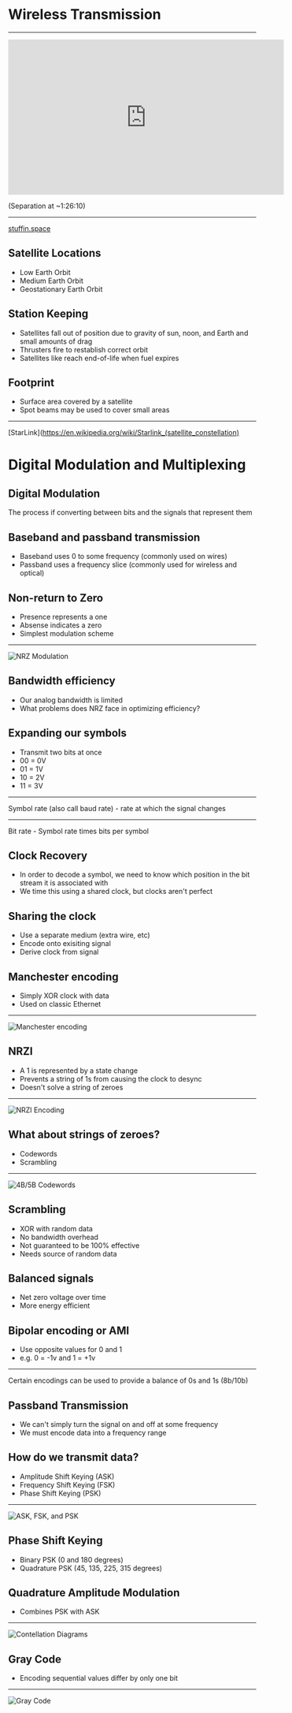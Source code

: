 Wireless Transmission
=====================

---

<iframe width="560" height="315" src="https://www.youtube.com/embed/VshdafZvwrg?start=939" frameborder="0" allow="accelerometer; autoplay; encrypted-media; gyroscope; picture-in-picture" allowfullscreen></iframe>

(Separation at ~1:26:10)

---

[stuffin.space](http://stuffin.space)

Satellite Locations
-------------------

- Low Earth Orbit
- Medium Earth Orbit
- Geostationary Earth Orbit

Station Keeping
---------------

- Satellites fall out of position due to gravity of sun, noon, and Earth and small amounts of drag
- Thrusters fire to restablish correct orbit
- Satellites like reach end-of-life when fuel expires

Footprint
---------

- Surface area covered by a satellite
- Spot beams may be used to cover small areas

---

[StarLink](https://en.wikipedia.org/wiki/Starlink_(satellite_constellation)

Digital Modulation and Multiplexing
===================================

Digital Modulation
------------------

The process if converting between bits and the signals that represent them

Baseband and passband transmission
----------------------------------

- Baseband uses 0 to some frequency (commonly used on wires)
- Passband uses a frequency slice (commonly used for wireless and optical)

Non-return to Zero
------------------

- Presence represents a one
- Absense indicates a zero
- Simplest modulation scheme

---

![NRZ Modulation](https://upload.wikimedia.org/wikipedia/commons/5/55/NRZcode.png)

Bandwidth efficiency
--------------------

- Our analog bandwidth is limited
- What problems does NRZ face in optimizing efficiency?

Expanding our symbols
---------------------

- Transmit two bits at once
- 00 = 0V
- 01 = 1V
- 10 = 2V
- 11 = 3V

---

Symbol rate (also call baud rate) - rate at which the signal changes

---

Bit rate - Symbol rate times bits per symbol

Clock Recovery
--------------

- In order to decode a symbol, we need to know which position in the bit stream it is associated with
- We time this using a shared clock, but clocks aren't perfect

Sharing the clock
-----------------

- Use a separate medium (extra wire, etc)
- Encode onto exisiting signal
- Derive clock from signal

Manchester encoding
-------------------

- Simply XOR clock with data
- Used on classic Ethernet

---

![Manchester encoding](https://upload.wikimedia.org/wikipedia/commons/thumb/9/90/Manchester_encoding_both_conventions.svg/800px-Manchester_encoding_both_conventions.svg.png)

NRZI
----

- A 1 is represented by a state change
- Prevents a string of 1s from causing the clock to desync
- Doesn't solve a string of zeroes

---

![NRZI Encoding](https://upload.wikimedia.org/wikipedia/commons/e/e4/NRZI_example.png)

What about strings of zeroes?
-----------------------------

- Codewords 
- Scrambling

---

![4B/5B Codewords](figures/4b5b.png)

Scrambling
----------

- XOR with random data
- No bandwidth overhead
- Not guaranteed to be 100% effective
- Needs source of random data

Balanced signals
----------------

- Net zero voltage over time
- More energy efficient

Bipolar encoding or AMI
-----------------------

- Use opposite values for 0 and 1
- e.g. 0 = -1v and 1 = +1v

---

Certain encodings can be used to provide a balance of 0s and 1s (8b/10b)

Passband Transmission
---------------------

- We can't simply turn the signal on and off at some frequency
- We must encode data into a frequency range

How do we transmit data?
------------------------

- Amplitude Shift Keying (ASK)
- Frequency Shift Keying (FSK)
- Phase Shift Keying (PSK)

---

![ASK, FSK, and PSK](figures/2-22.png)

Phase Shift Keying
------------------

- Binary PSK (0 and 180 degrees)
- Quadrature PSK (45, 135, 225, 315 degrees)

Quadrature Amplitude Modulation
-------------------------------

- Combines PSK with ASK

---

![Contellation Diagrams](figures/2-23.png)

Gray Code
---------

- Encoding sequential values differ by only one bit

---

![Gray Code](figures/gray-code.png)

